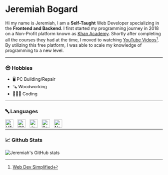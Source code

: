 # Jeremiah Bogard

Hi my name is Jeremiah, I am a **Self-Taught** Web Developer specializing in the **Frontend and Backend**. I first started my programming journey in 2018 on a Non-Profit platform known as [Khan Academy](https://khanacademy.org). Shortly after completing all the courses they had at the time, I moved to watching [YouTube Videos](https://youtube.com/@WebDevSimplified)[^1]. By utilizing this free platform, I was able to scale my knowledge of programming to a new level.

[^1]: [Web Dev Simplified](https://github.com/WebDevSimplified)

---

### 😎 Hobbies

-   🖥️ PC Building/Repair
-   🪚 Woodworking
-   👨🏼‍💻 Coding

---

### 🔤 Languages

<img align="left" alt="HTML5" width="26px" src="https://cdn.jsdelivr.net/gh/devicons/devicon/icons/html5/html5-original.svg" style="padding-right:10px;" />
<img align="left" alt="CSS3" width="26px" src="https://cdn.jsdelivr.net/gh/devicons/devicon/icons/css3/css3-original.svg" style="padding-right:10px;" />
<img align="left" alt="JavaScript" width="26px" src="https://cdn.jsdelivr.net/gh/devicons/devicon/icons/javascript/javascript-original.svg" style="padding-right:10px;" />
<img align="left" alt="React" width="26px" src="https://cdn.jsdelivr.net/gh/devicons/devicon/icons/react/react-original.svg" style="padding-right:10px;" />
<img align="left" alt="Node.js" width="26px" src="https://cdn.jsdelivr.net/gh/devicons/devicon/icons/nodejs/nodejs-original.svg" style="padding-right:10px;" />
<br/>

---

### 📈 Github Stats

![Jeremiah's GitHub stats](https://github-readme-stats.vercel.app/api?username=jeremiah-bogard&show_icons=true&theme=dark)
